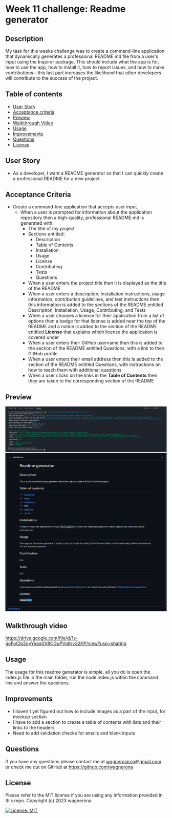 # Week 11 challenge: Readme generator

## Description

My task for this weeks challenge was to create a command-line application that dynamically generates a professional README.md file from a user's input using the Inquirer package. This should include what the app is for, how to use the app, how to install it, how to report issues, and how to make contributions—this last part increases the likelihood that other developers will contribute to the success of the project.

## Table of contents

- [User Story](#user-story)
- [Acceptance criteria](#acceptance-criteria)
- [Preview](#preview)
- [Walkthrough Video](#walkthrough-video)
- [Usage](#usage)
- [Improvements](#improvements)
- [Questions](#questions)
- [License](#license)

## User Story

- As a developer, I want a README generator so that I can quickly create a professional README for a new project

## Acceptance Criteria

- Create a command-line application that accepts user input.
  - When a user is prompted for information about the application repository then a high-quality, professional README.md is generated with:
    - The title of my project
    - Sections entitled:
      - Description
      - Table of Contents
      - Installation
      - Usage
      - License
      - Contributing
      - Tests
      - Questions
    - When a user enters the project title then it is displayed as the title of the README
    - When a user enters a description, installation instructions, usage information, contribution guidelines, and test instructions then this information is added to the sections of the README entitled Description, Installation, Usage, Contributing, and Tests
    - When a user chooses a license for their application from a list of options then a badge for that license is added near the top of the README and a notice is added to the section of the README entitled **License** that explains which license the application is covered under
    - When a user enters their GitHub username then this is added to the section of the README entitled Questions, with a link to their GitHub profile
    - When a user enters their email address then this is added to the section of the README entitled Questions, with instructions on how to reach them with additional questions
    - When a user clicks on the links in the **Table of Contents** then they are taken to the corresponding section of the README

## Preview

  <img src = "Images/Screenshot_20230228_150005.png">
  <img src = "Images/Screenshot_20230228_150033.png">

## Walkthrough video

https://drive.google.com/file/d/1s-goFoClp2qvYeaq0V8CGuPVq8rv32KP/view?usp=sharing
  
## Usage

The usage for this readme generator is simple, all you do is open the index.js file in the main folder, run the node index.js within the command line and answer the questions.

## Improvements

- I haven't yet figured out how to include images as a part of the input, for mockup section
- I have to add a section to create a table of contents with lists and their links to the headers
- Need to add validation checks for emails and blank inputs

## Questions

If you have any questions please contact me at wagnerolarco@gmail.com or check me out on GitHub at https://github.com/wagnerona

## License

Please refer to the MIT license if you are using any information provided in this repo. Copyright (c) 2023 wagnerona

[![License: MIT](https://img.shields.io/badge/License-MIT-yellow.svg)](https://opensource.org/licenses/MIT)
